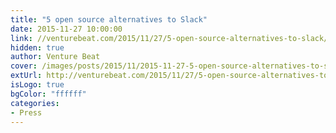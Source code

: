 ```yaml
---
title: "5 open source alternatives to Slack"
date: 2015-11-27 10:00:00
link: //venturebeat.com/2015/11/27/5-open-source-alternatives-to-slack/
hidden: true
author: Venture Beat
cover: /images/posts/2015/11/2015-11-27-5-open-source-alternatives-to-slack/VentureBeat-Logo.jpg
extUrl: http://venturebeat.com/2015/11/27/5-open-source-alternatives-to-slack/
isLogo: true
bgColor: "ffffff"
categories:
- Press
---
```

